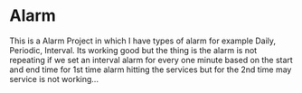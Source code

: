 # Alarm
This is a Alarm Project in which I have types of alarm for example Daily, Periodic, Interval. Its working good but the thing is the alarm is not repeating if we set an interval alarm for every one minute based on the start and end time for 1st time alarm hitting the services but for the 2nd time may service is not working...

